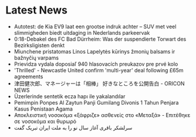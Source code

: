# Latest News
-  Autotest: de Kia EV9 laat een grootse indruk achter – SUV met veel slimmigheden biedt uitdaging in Nederlands parkeervak
-  0:18-Debakel des FC Bad Dürrheim: Was der suspendierte Torwart des Bezirksligisten denkt
-  Miunchene pristatomas Linos Lapelytės kūrinys žmonių balsams ir bažnyčių varpams
-  Prievidza vydala doposiaľ 940 hlasovacích preukazov pre prvé kolo
-  'Thrilled' - Newcastle United confirm 'multi-year' deal following £65m agreements
-  津田健次郎、マネージャーは「相棒」 好きなところを公開告白 - ORICON NEWS
-  Üzerlerinde sentetik ecza hapı ile yakalandılar
-  Pemimpin Ponpes Al Zaytun Panji Gumilang Divonis 1 Tahun Penjara Kasus Penistaan Agama
-  Αποκλειστική νοσοκόμα «ξάφριζε» ασθενείς στο «Μεταξά» - Επιτέθηκε σε νοσοκόμα και θυρωρό
-  سرلشکر باقری آغاز سال نو را به ملت ایران تبریک گفت
